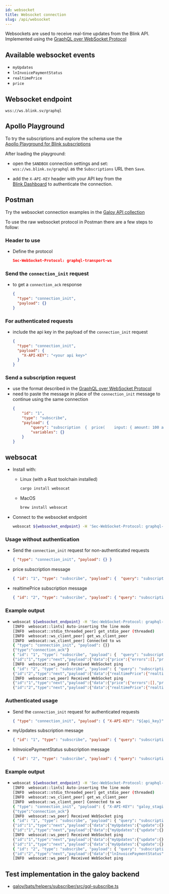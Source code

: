 ```yaml
---
id: websocket
title: Websocket connection
slug: /api/websocket
---
```


Websockets are used to receive real-time updates from the Blink API.<br />
Implemented using the [GraphQL over WebSocket Protocol](https://github.com/enisdenjo/graphql-ws/blob/master/PROTOCOL.md)

## Available websocket events

* `myUpdates`
* `lnInvoicePaymentStatus`
* `realtimePrice`
* `price`

## Websocket endpoint

`wss://ws.blink.sv/graphql`

## Apollo Playground
To try the subscriptions and explore the schema use the<br />
[Apollo Playground for Blink subscriptions](https://studio.apollographql.com/sandbox/explorer?endpoint=https%3A%2F%2Fapi.blink.sv%2Fgraphql&explorerURLState=N4IgJg9gxgrgtgUwHYBcQC4QGcYCMtQBOAlgA4rERIAEAyngSeZUgBQAkxSpMK61AJQQBDADYVEABRJQEASW68AhAEpqwADo1qhEeOJSZCVlx59qnRSjWbt1HXokJpxWeq33P1YmA9fquChQtMIoLm62-p64wlgIflEQAGZJcSgJngC%2BGdnauZkgADQgAG7CJMK4oghYGCCR1BogprxN-A32TbCEukhQAJ5tjSAAqrQAIk1%2B%2BSCZQA)

After loading the playground:

* open the `SANDBOX` connection settings and set:<br />
`wss://ws.blink.sv/graphql` as the `Subscriptions` URL then `Save`.

* add the `X-API-KEY` header with your API key from the <br />
[Blink Dashboard](https://dashboard.blink.sv) to authenticate the connection.

## Postman
Try the websocket connection examples in the [Galoy API collection](https://www.postman.com/avionics-astronomer-21512623/workspace/galoy-api/ws-raw-request/65844dfbf0aa010f3874d5ff)

To use the raw websocket protocol in Postman there are a few steps to follow:

### Header to use
* Define the protocol
  ```json
  Sec-WebSocket-Protocol: graphql-transport-ws
  ```

### Send the `connection_init` request
* to get a `connection_ack` response
  ```json
  {
    "type": "connection_init",
    "payload": {}
  }
  ```
### For authenticated requests
* include the api key in the payload of the `connection_init` request
  ```json
  {
    "type": "connection_init",
    "payload": {
      "X-API-KEY": "<your api key>"
    }
  }
  ```

### Send a subscription request
* use the format described in the [GraphQL over WebSocket Protocol](https://github.com/enisdenjo/graphql-ws/blob/master/PROTOCOL.md#subscribe)
* need to paste the message in place of the `connection_init` message to continue using the same connection
  ```json
  {
      "id": "1",
      "type": "subscribe",
      "payload": {
          "query": "subscription  {  price(    input: { amount: 100 amountCurrencyUnit: BTCSAT priceCurrencyUnit: USDCENT }  ) {    errors {      message    }    price {      base      offset      currencyUnit    }  }}",
          "variables": {}
      }
  }
  ```

## websocat
* Install with:
  * Linux (with a Rust toolchain installed)
    ```bash
    cargo install websocat
    ```
  * MacOS
    ```bash
    brew install websocat
    ```

* Connect to the websocket endpoint
  ```bash
  websocat ${websocket_endpoint} -H 'Sec-WebSocket-Protocol: graphql-transport-ws' -v
  ```

### Usage without authentication
* Send the `connection_init` request for non-authenticated requests
  ```json
  { "type": "connection_init", "payload": {} }
  ```

* price subscription message
  ```json
  { "id": "1", "type": "subscribe", "payload": {  "query": "subscription { price( input: { amount: 100 amountCurrencyUnit: BTCSAT priceCurrencyUnit: USDCENT } ) { errors { message } price { base offset currencyUnit } }}",  "variables": {} }}
  ```
* realtimePrice subscription message
  ```json
  { "id": "2", "type": "subscribe", "payload": { "query": "subscription realtimePrice($input: RealtimePriceInput!) { realtimePrice(input: $input) { realtimePrice { id btcSatPrice { base offset } } errors { code message path } }}", "variables": { "input": { "currency": "USD" } } }}
  ```

### Example output
* ```bash
  websocat ${websocket_endpoint} -H 'Sec-WebSocket-Protocol: graphql-transport-ws' -v
  [INFO  websocat::lints] Auto-inserting the line mode
  [INFO  websocat::stdio_threaded_peer] get_stdio_peer (threaded)
  [INFO  websocat::ws_client_peer] get_ws_client_peer
  [INFO  websocat::ws_client_peer] Connected to ws
  { "type": "connection_init", "payload": {}}
  {"type":"connection_ack"}
  { "id": "1", "type": "subscribe", "payload": {  "query": "subscription { price( input: { amount: 100 amountCurrencyUnit: BTCSAT priceCurrencyUnit: USDCENT } ) { errors { message } price { base offset currencyUnit } }}",  "variables": {} }}
  {"id":"1","type":"next","payload":{"data":{"price":{"errors":[],"price":{"base":4364414843750,"offset":12,"currencyUnit":"USDCENT"}}}}}
  [INFO  websocat::ws_peer] Received WebSocket ping
  { "id": "2", "type": "subscribe", "payload": { "query": "subscription realtimePrice($input: RealtimePriceInput!) { realtimePrice(input: $input) { realtimePrice { id btcSatPrice { base offset } } errors { code message path } }}", "variables": { "input": { "currency": "USD" } } }}
  {"id":"2","type":"next","payload":{"data":{"realtimePrice":{"realtimePrice":{"id":"a6e2abdb-431e-5455-81c1-92fbaccfb0de","btcSatPrice":{"base":43623050781,"offset":12}},"errors":[]}}}}
  [INFO  websocat::ws_peer] Received WebSocket ping
  {"id":"1","type":"next","payload":{"data":{"price":{"errors":[],"price":{"base":4362700000000,"offset":12,"currencyUnit":"USDCENT"}}}}}
  {"id":"2","type":"next","payload":{"data":{"realtimePrice":{"realtimePrice":{"id":"6d453741-e0ad-5fec-b27f-3d987571f5ad","btcSatPrice":{"base":43627000000,"offset":12}},"errors":[]}}}}
  ```

### Authenticated usage

* Send the `connection_init` request for authenticated requests
  ```json
  { "type": "connection_init", "payload": { "X-API-KEY": "${api_key}" } }
  ```

* myUpdates subscription message
  ```json
  { "id": "1", "type": "subscribe", "payload": { "query": "subscription { myUpdates { update { ... on LnUpdate { transaction { initiationVia { ... on InitiationViaLn { paymentHash } } direction } } } } }", "variables": {} }}
  ```
* lnInvoicePaymentStatus subscription message
  ```json
  { "id": "2", "type": "subscribe", "payload": { "query": "subscription LnInvoicePaymentStatus($input: LnInvoicePaymentStatusInput!) { lnInvoicePaymentStatus(input: $input) { status errors { code message path } }}", "variables": { "input": { "paymentRequest": "lnbc...." } } }}
  ```

### Example output
* ```bash
  websocat ${websocket_endpoint} -H 'Sec-WebSocket-Protocol: graphql-transport-ws' -v
  [INFO  websocat::lints] Auto-inserting the line mode
  [INFO  websocat::stdio_threaded_peer] get_stdio_peer (threaded)
  [INFO  websocat::ws_client_peer] get_ws_client_peer
  [INFO  websocat::ws_client_peer] Connected to ws
  { "type": "connection_init", "payload": { "X-API-KEY": "galoy_staging_BAMGaY2PPxmAkQwILLNWTlrEJOm1R7cS82CzvviSB9jCrvBumrXwOdjMri41rUCE" } }
  {"type":"connection_ack"}
  [INFO  websocat::ws_peer] Received WebSocket ping
  { "id": "1", "type": "subscribe", "payload": { "query": "subscription { myUpdates { update { ... on LnUpdate { transaction { initiationVia { ... on InitiationViaLn { paymentHash } } direction } } } } }", "variables": {} }}
  {"id":"1","type":"next","payload":{"data":{"myUpdates":{"update":{}}}}}
  {"id":"1","type":"next","payload":{"data":{"myUpdates":{"update":{}}}}}
  [INFO  websocat::ws_peer] Received WebSocket ping
  {"id":"1","type":"next","payload":{"data":{"myUpdates":{"update":{}}}}}
  {"id":"1","type":"next","payload":{"data":{"myUpdates":{"update":{}}}}}
  { "id": "2", "type": "subscribe", "payload": { "query": "subscription LnInvoicePaymentStatus($input: LnInvoicePaymentStatusInput!) { lnInvoicePaymentStatus(input: $input) { status errors { code message path } }}", "variables": { "input": { "paymentRequest": "lntbs1220n1pjklpx5pp5wn0zrhygl8u8p7k5nggsa3hcj9htkk0t8df5mxm2hrumk5gedgwsdq0w3jhxapqd4jk6mccqzpuxqyz5vqsp566v7qag22wnl5spf3zhrfruxyaek5m3uv5pu4dzpwmffk6adykpq9qyyssq62exrk3zcwfeh9c0hnhlpv9lmn33fryz4l9acmq79myp57lgj29390tucf4rycxn3zxtre8fzuzs6acu0w4umuetu9zr04zusa56duspsmsxv5" } } }}
  {"id":"2","type":"next","payload":{"data":{"lnInvoicePaymentStatus":{"status":"PAID","errors":[]}}}}
  [INFO  websocat::ws_peer] Received WebSocket ping
  ```

## Test implementation in the galoy backend

* [galoy/bats/helpers/subscriber/src/gql-subscribe.ts](https://github.com/GaloyMoney/galoy/blob/e010ac0ac2020d546ec2dbbd1a6680ac1a0282af/bats/helpers/subscriber/src/gql-subscribe.ts)
